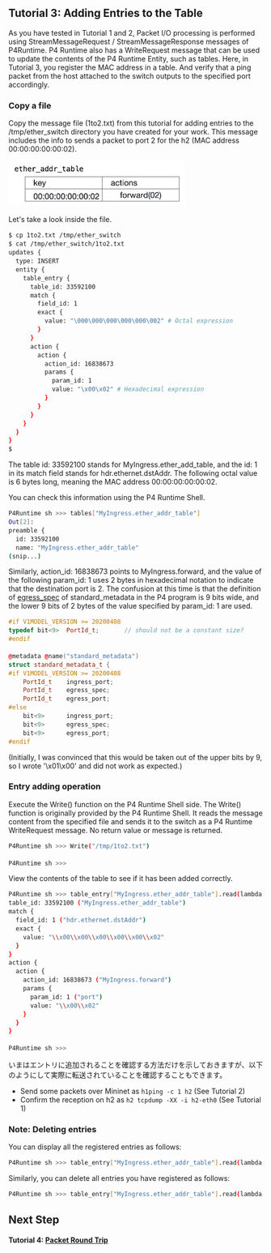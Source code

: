 ## Tutorial 3: Adding Entries to the Table

As you have tested in Tutorial 1 and 2, Packet I/O processing is performed using StreamMessageRequest / StreamMessageResponse messages of P4Runtime. P4 Runtime also has a WriteRequest message that can be used to update the contents of the P4 Runtime Entity, such as tables. Here, in Tutorial 3, you register the MAC address in a table. And verify that a ping packet from the host attached to the switch outputs to the specified port accordingly.

### Copy a file

Copy the message file (1to2.txt) from this tutorial for adding entries to the /tmp/ether_switch directory you have created for your work. This message includes the info to sends a packet to port 2 for the h2 (MAC address 00:00:00:00:00:02). 

<img src="t3_table.png" alt="attach:(table entry)" title="Table Entry" width="350">

Let's take a look inside the file.

```bash
$ cp 1to2.txt /tmp/ether_switch
$ cat /tmp/ether_switch/1to2.txt 
updates {
  type: INSERT
  entity {
    table_entry {
      table_id: 33592100
      match {
        field_id: 1
        exact {
          value: "\000\000\000\000\000\002" # Octal expression 
        }
      }
      action {
        action {
          action_id: 16838673
          params {
            param_id: 1 
            value: "\x00\x02" # Hexadecimal expression 
          }
        }
      }
    }
  }
}
$
```

The table id: 33592100 stands for MyIngress.ether_add_table, and the id: 1 in its match field stands for hdr.ethernet.dstAddr. The following octal value is 6 bytes long, meaning the MAC address 00:00:00:00:00:02.

You can check this information using the P4 Runtime Shell.

```bash
P4Runtime sh >>> tables["MyIngress.ether_addr_table"] 
Out[2]: 
preamble {
  id: 33592100
  name: "MyIngress.ether_addr_table"
(snip...)
```

Similarly, action_id: 16838673 points to MyIngress.forward, and the value of the following param_id: 1 uses 2 bytes in hexadecimal notation to indicate that the destination port is 2. The confusion at this time is that the definition of [egress_spec](https://github.com/p4lang/p4c/blob/master/p4include/v1model.p4#L80) of standard_metadata in the P4 program is 9 bits wide, and the lower 9 bits of 2 bytes of the value specified by param_id: 1 are used.

```C++
#if V1MODEL_VERSION >= 20200408
typedef bit<9>  PortId_t;       // should not be a constant size?
#endif

@metadata @name("standard_metadata")
struct standard_metadata_t {
#if V1MODEL_VERSION >= 20200408
    PortId_t    ingress_port;
    PortId_t    egress_spec;
    PortId_t    egress_port;
#else
    bit<9>      ingress_port;
    bit<9>      egress_spec;
    bit<9>      egress_port;
#endif
```

(Initially, I was convinced that this would be taken out of the upper bits by 9, so I wrote '\x01\x00' and did not work as expected.)

### Entry adding operation

Execute the Write() function on the P4 Runtime Shell side. The Write() function is originally provided by the P4 Runtime Shell. It reads the message content from the specified file and sends it to the switch as a P4 Runtime WriteRequest message.
No return value or message is returned.

```bash
P4Runtime sh >>> Write("/tmp/1to2.txt")

P4Runtime sh >>> 
```
View the contents of the table to see if it has been added correctly.
```bash
P4Runtime sh >>> table_entry["MyIngress.ether_addr_table"].read(lambda a: print(a))
table_id: 33592100 ("MyIngress.ether_addr_table")
match {
  field_id: 1 ("hdr.ethernet.dstAddr")
  exact {
    value: "\\x00\\x00\\x00\\x00\\x00\\x02"
  }
}
action {
  action {
    action_id: 16838673 ("MyIngress.forward")
    params {
      param_id: 1 ("port")
      value: "\\x00\\x02"
    }
  }
}

P4Runtime sh >>>       
```

いまはエントリに追加されることを確認する方法だけを示しておきますが、以下のようにして実際に転送されていることを確認することもできます。

- Send some packets over Mininet as `h1ping -c 1 h2` (See Tutorial 2)
- Confirm the reception on h2 as `h2 tcpdump -XX -i h2-eth0` (See Tutorial 1)

### Note: Deleting entries

You can display all the registered entries as follows:
```bash
P4Runtime sh >>> table_entry["MyIngress.ether_addr_table"].read(lambda a: print(a))
```
Similarly, you can delete all entries you have registered as follows:
```bash
P4Runtime sh >>> table_entry["MyIngress.ether_addr_table"].read(lambda a: a.delete())
```



## Next Step

#### Tutorial 4: [Packet Round Trip](t4_roundtrip.md)

